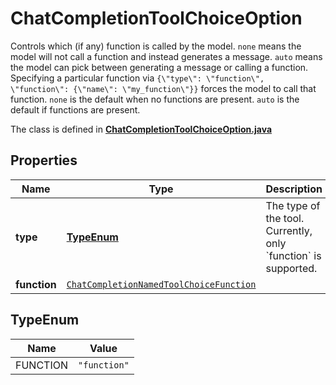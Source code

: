 

# ChatCompletionToolChoiceOption

Controls which (if any) function is called by the model. `none` means the model will not call a function and instead generates a message. `auto` means the model can pick between generating a message or calling a function. Specifying a particular function via `{\"type\": \"function\", \"function\": {\"name\": \"my_function\"}}` forces the model to call that function.  `none` is the default when no functions are present. `auto` is the default if functions are present. 

The class is defined in **[ChatCompletionToolChoiceOption.java](../../src/main/java/org/openapitools/model/ChatCompletionToolChoiceOption.java)**

## Properties

Name | Type | Description | Notes
------------ | ------------- | ------------- | -------------
**type** | [**TypeEnum**](#TypeEnum) | The type of the tool. Currently, only &#x60;function&#x60; is supported. | 
**function** | [`ChatCompletionNamedToolChoiceFunction`](ChatCompletionNamedToolChoiceFunction.md) |  | 

## TypeEnum

Name | Value
---- | -----
FUNCTION | `"function"`



